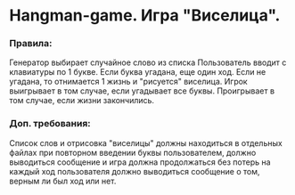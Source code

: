 # Hangman-game. Игра "Виселица".    
### Правила:    
Генератор выбирает случайное слово из списка Пользователь вводит с клавиатуры по 1 букве. Если буква угадана, еще один ход. Если не угадана, то отнимается 1 жизнь и "рисуется" виселица. Игрок выигрывает в том случае, если угадывает все буквы. Проигрывает в том случае, если жизни закончились.  
### Доп. требования: 
Список слов и отрисовка "виселицы" должны находиться в отдельных файлах при повторном введении буквы пользователем, должно выводиться сообщение и игра должна продолжаться без потерь на каждый ход пользователя должно выводиться сообщение о том, верным ли был ход или нет.  
